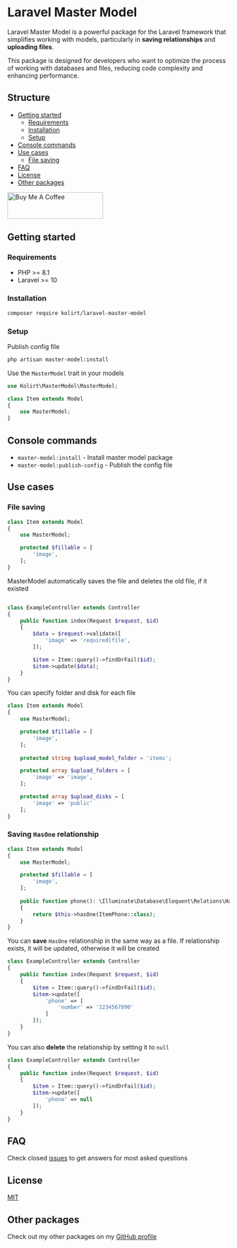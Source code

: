 # Laravel Master Model

Laravel Master Model is a powerful package for the Laravel framework that simplifies working with models, particularly
in **saving relationships** and **uploading files**.

This package is designed for developers who want to optimize the process of working with databases and files, reducing
code complexity and enhancing performance.

## Structure

- [Getting started](#getting-started)
  - [Requirements](#requirements)
  - [Installation](#installation)
  - [Setup](#setup)
- [Console commands](#console-commands)
- [Use cases](#use-cases)
  - [File saving](#file-saving)
- [FAQ](#faq)
- [License](#license)
- [Other packages](#other-packages)

<a href="https://www.buymeacoffee.com/kolirt" target="_blank">
  <img src="https://cdn.buymeacoffee.com/buttons/v2/arial-yellow.png" alt="Buy Me A Coffee" style="height: 60px !important;width: 217px !important;" >
</a>

## Getting started

### Requirements

- PHP >= 8.1
- Laravel >= 10

### Installation

```bash
composer require kolirt/laravel-master-model
```

### Setup

Publish config file

```bash
php artisan master-model:install
```

Use the `MasterModel` trait in your models

```php
use Kolirt\MasterModel\MasterModel;

class Item extends Model
{
    use MasterModel;
}
```

## Console commands

- `master-model:install` - Install master model package
- `master-model:publish-config` - Publish the config file

## Use cases

### File saving

```php
class Item extends Model
{
    use MasterModel;

    protected $fillable = [
        'image',
    ];
}
```

MasterModel automatically saves the file and deletes the old file, if it existed

```php

class ExampleController extends Controller
{
    public function index(Request $request, $id)
    {
        $data = $request->validate([
            'image' => 'required|file',
        ]);

        $item = Item::query()->findOrFail($id);
        $item->update($data);
    }
}
```

You can specify folder and disk for each file

```php
class Item extends Model
{
    use MasterModel;

    protected $fillable = [
        'image',
    ];
    
    protected string $upload_model_folder = 'items';

    protected array $upload_folders = [
        'image' => 'image',
    ];

    protected array $upload_disks = [
        'image' => 'public'
    ];
}
```


### Saving `HasOne` relationship

```php
class Item extends Model
{
    use MasterModel;

    protected $fillable = [
        'image',
    ];
    
    public function phone(): \Illuminate\Database\Eloquent\Relations\HasOne
    {
        return $this->hasOne(ItemPhone::class);
    }
}
```
You can **save** `HasOne` relationship in the same way as a file. If relationship exists, it will be updated, otherwise it will be created

```php
class ExampleController extends Controller
{
    public function index(Request $request, $id)
    {
        $item = Item::query()->findOrFail($id);
        $item->update([
            'phone' => [
                'number' => '1234567890'
            ]
        ]);
    }
}
```

You can also **delete** the relationship by setting it to `null`

```php
class ExampleController extends Controller
{
    public function index(Request $request, $id)
    {
        $item = Item::query()->findOrFail($id);
        $item->update([
            'phone' => null
        ]);
    }
}
```


## FAQ

Check closed [issues](https://github.com/kolirt/laravel-master-model/issues) to get answers for most asked questions

## License

[MIT](LICENSE.txt)

## Other packages

Check out my other packages on my [GitHub profile](https://github.com/kolirt)
